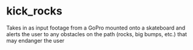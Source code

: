 # kick_rocks
Takes in as input footage from a GoPro mounted onto a skateboard and alerts the user to any obstacles on the path (rocks, big bumps, etc.) that may endanger the user
